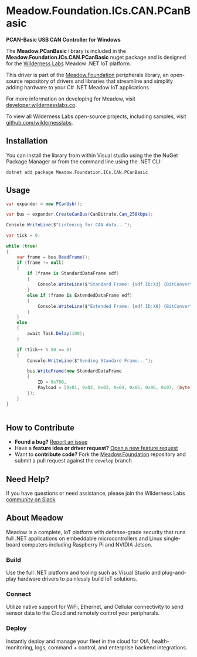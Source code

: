 # Meadow.Foundation.ICs.CAN.PCanBasic

**PCAN-Basic USB CAN Controller for Windows**

The **Meadow.PCanBasic** library is included in the **Meadow.Foundation.ICs.CAN.PCanBasic** nuget package and is designed for the [Wilderness Labs](www.wildernesslabs.co) Meadow .NET IoT platform.

This driver is part of the [Meadow.Foundation](https://developer.wildernesslabs.co/Meadow/Meadow.Foundation/) peripherals library, an open-source repository of drivers and libraries that streamline and simplify adding hardware to your C# .NET Meadow IoT applications.

For more information on developing for Meadow, visit [developer.wildernesslabs.co](http://developer.wildernesslabs.co/).

To view all Wilderness Labs open-source projects, including samples, visit [github.com/wildernesslabs](https://github.com/wildernesslabs/).

## Installation

You can install the library from within Visual studio using the the NuGet Package Manager or from the command line using the .NET CLI:

`dotnet add package Meadow.Foundation.ICs.CAN.PCanBasic`
## Usage

```csharp
var expander = new PCanUsb();

var bus = expander.CreateCanBus(CanBitrate.Can_250kbps);

Console.WriteLine($"Listening for CAN data...");

var tick = 0;

while (true)
{
    var frame = bus.ReadFrame();
    if (frame != null)
    {
        if (frame is StandardDataFrame sdf)
        {
            Console.WriteLine($"Standard Frame: {sdf.ID:X3} {BitConverter.ToString(sdf.Payload)}");
        }
        else if (frame is ExtendedDataFrame edf)
        {
            Console.WriteLine($"Extended Frame: {edf.ID:X8} {BitConverter.ToString(edf.Payload)}");
        }
    }
    else
    {
        await Task.Delay(100);
    }

    if (tick++ % 50 == 0)
    {
        Console.WriteLine($"Sending Standard Frame...");

        bus.WriteFrame(new StandardDataFrame
        {
            ID = 0x700,
            Payload = [0x01, 0x02, 0x03, 0x04, 0x05, 0x06, 0x07, (byte)(tick & 0xff)]
        });
    }
}
        
```
## How to Contribute

- **Found a bug?** [Report an issue](https://github.com/WildernessLabs/Meadow_Issues/issues)
- Have a **feature idea or driver request?** [Open a new feature request](https://github.com/WildernessLabs/Meadow_Issues/issues)
- Want to **contribute code?** Fork the [Meadow.Foundation](https://github.com/WildernessLabs/Meadow.Foundation) repository and submit a pull request against the `develop` branch


## Need Help?

If you have questions or need assistance, please join the Wilderness Labs [community on Slack](http://slackinvite.wildernesslabs.co/).
## About Meadow

Meadow is a complete, IoT platform with defense-grade security that runs full .NET applications on embeddable microcontrollers and Linux single-board computers including Raspberry Pi and NVIDIA Jetson.

### Build

Use the full .NET platform and tooling such as Visual Studio and plug-and-play hardware drivers to painlessly build IoT solutions.

### Connect

Utilize native support for WiFi, Ethernet, and Cellular connectivity to send sensor data to the Cloud and remotely control your peripherals.

### Deploy

Instantly deploy and manage your fleet in the cloud for OtA, health-monitoring, logs, command + control, and enterprise backend integrations.


